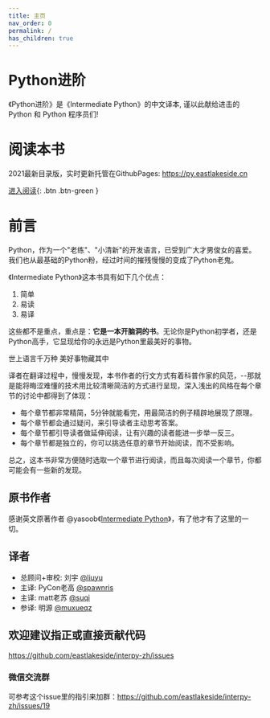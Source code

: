 ```yaml
---
title: 主页
nav_order: 0
permalink: /
has_children: true
---
```



Python进阶
=======

《Python进阶》是《Intermediate Python》的中文译本, 谨以此献给进击的 Python 和 Python 程序员们!

# 阅读本书
2021最新目录版，实时更新托管在GithubPages:  <https://py.eastlakeside.cn>

[进入阅读](https://py.eastlakeside.cn){: .btn .btn-green }


# 前言

Python，作为一个"老练"、"小清新"的开发语言，已受到广大才男俊女的喜爱。我们也从最基础的Python粉，经过时间的摧残慢慢的变成了Python老鬼。

《Intermediate Python》这本书具有如下几个优点：

1. 简单
2. 易读
3. 易译

这些都不是重点，重点是：**它是一本开脑洞的书**。无论你是Python初学者，还是Python高手，它显现给你的永远是Python里最美好的事物。

> 
世上语言千万种
美好事物藏其中

译者在翻译过程中，慢慢发现，本书作者的行文方式有着科普作家的风范，--那就是能将晦涩难懂的技术用比较清晰简洁的方式进行呈现，深入浅出的风格在每个章节的讨论中都得到了体现：

- 每个章节都非常精简，5分钟就能看完，用最简洁的例子精辟地展现了原理。
- 每个章节都会通过疑问，来引导读者主动思考答案。
- 每个章节都引导读者做延伸阅读，让有兴趣的读者能进一步举一反三。
- 每个章节都是独立的，你可以挑选任意的章节开始阅读，而不受影响。

总之，这本书非常方便随时选取一个章节进行阅读，而且每次阅读一个章节，你都可能会有一些新的发现。

## 原书作者

感谢英文原著作者 @yasoob《[Intermediate Python](https://github.com/yasoob/intermediatePython)》，有了他才有了这里的一切。

## 译者

- 总顾问+审校: 刘宇 [@liuyu](https://github.com/liuyu)
- 主译: PyCon老高 [@spawnris](https://github.com/spawnris)
- 主译: matt老苏 [@suqi](https://github.com/suqi)
- 参译: 明源 [@muxueqz](https://github.com/muxueqz)

## 欢迎建议指正或直接贡献代码

<https://github.com/eastlakeside/interpy-zh/issues>

### 微信交流群

可参考这个issue里的指引来加群：<https://github.com/eastlakeside/interpy-zh/issues/19>

